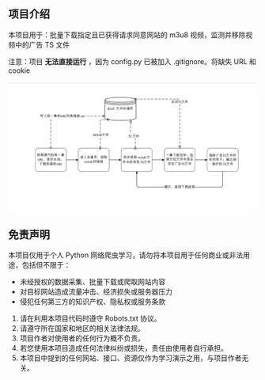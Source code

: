 ## 项目介绍

本项目用于：批量下载指定且已获得请求同意网站的 m3u8 视频，监测并移除视频中的广告 TS 文件

注意：项目 **无法直接运行** ，因为 config.py 已被加入 .gitignore。将缺失 URL 和 cookie

<img src="./introduce.jpg" alt="项目描述" />

## 免责声明

本项目仅用于个人 Python 网络爬虫学习，请勿将本项目用于任何商业或非法用途，包括但不限于：
- 未经授权的数据采集、批量下载或爬取网站内容
- 对目标网站造成流量冲击、经济损失或服务器压力
- 侵犯任何第三方的知识产权、隐私权或服务条款

1. 请在利用本项目代码时遵守 Robots.txt 协议。
2. 请遵守所在国家和地区的相关法律法规。
3. 项目作者对使用者的任何行为概不负责。
4. 若您使用本项目造成任何法律纠纷或损失，责任由使用者自行承担。
5. 本项目中提到的任何网站、接口、资源仅作为学习演示之用，与项目作者无关。

